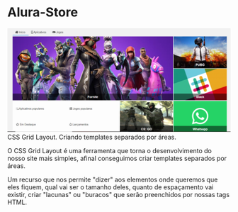 # Alura-Store
<img src="img/Alura store capa.PNG">
CSS Grid Layout. Criando templates separados por áreas.

O CSS Grid Layout é uma ferramenta que torna o desenvolvimento do nosso site mais simples, afinal conseguimos criar templates separados por áreas.

Um recurso que nos permite "dizer" aos elementos onde queremos que eles fiquem, qual vai ser o tamanho deles, quanto de espaçamento vai existir, criar "lacunas" ou "buracos" que serão preenchidos por nossas tags HTML.